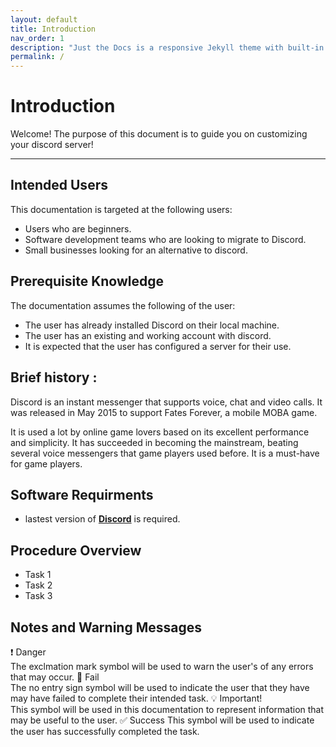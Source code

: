 ```yaml
---
layout: default
title: Introduction
nav_order: 1
description: "Just the Docs is a responsive Jekyll theme with built-in search that is easily customizable and hosted on GitHub Pages."
permalink: /
---
```


# Introduction
Welcome! The purpose of this document is to guide you on customizing your discord server!

---

## Intended Users
This documentation is targeted at the following users:
* Users who are beginners.
* Software development teams who are looking to migrate to Discord.
* Small businesses looking for an alternative to discord.


## Prerequisite Knowledge
The documentation assumes the following of the user:
* The user has already installed Discord on their local machine.
* The user has an existing and working account with discord.
* It is expected that the user has configured a server for their use.


## Brief history : 
Discord is an instant messenger that supports voice, chat and video calls. It was released in May 2015 to support Fates Forever, a mobile MOBA game.

It is used a lot by online game lovers based on its excellent performance and simplicity. It has succeeded in becoming the mainstream, beating several voice messengers that game players used before. It is a must-have for game players.


## Software Requirments
* lastest version of [**Discord**](https://discord.com/download) is required.

## Procedure Overview
* Task 1
* Task 2
* Task 3 

## Notes and Warning Messages

:heavy_exclamation_mark:          Danger <br />  The exclmation mark symbol will be used to warn the user's of any errors that may occur.
:no_entry_sign: Fail <br /> The no entry sign symbol will be used to indicate the user that they have may have failed to complete their intended task.
:bulb:   Important! <br /> This symbol will be used in this documentation to represent information that may be useful to the user.
:white_check_mark:   Success This symbol will be used to indicate the user has successfully completed the task.
